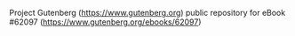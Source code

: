 Project Gutenberg (https://www.gutenberg.org) public repository for eBook #62097 (https://www.gutenberg.org/ebooks/62097)
